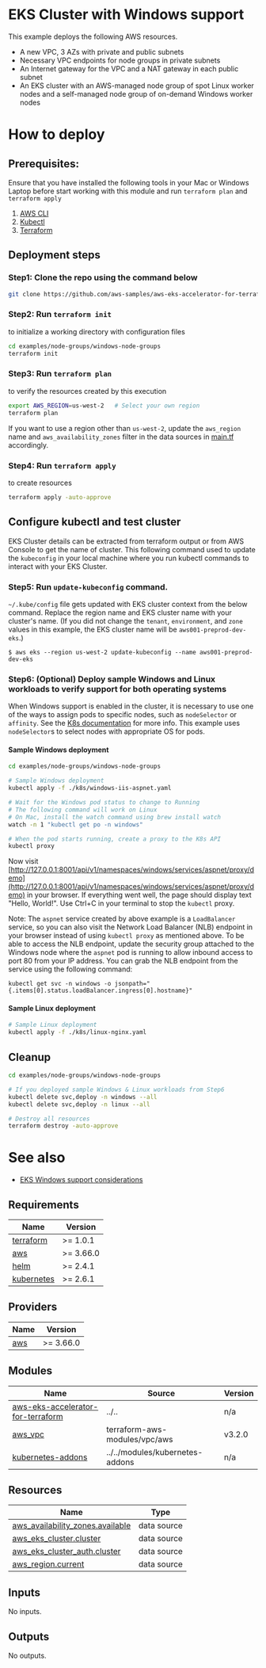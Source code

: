 # EKS Cluster with Windows support

This example deploys the following AWS resources.
 - A new VPC, 3 AZs with private and public subnets
 - Necessary VPC endpoints for node groups in private subnets
 - An Internet gateway for the VPC and a NAT gateway in each public subnet
 - An EKS cluster with an AWS-managed node group of spot Linux worker nodes and a self-managed node group of on-demand Windows worker nodes

# How to deploy
## Prerequisites:
Ensure that you have installed the following tools in your Mac or Windows Laptop before start working with this module and run `terraform plan` and `terraform apply`
1. [AWS CLI](https://docs.aws.amazon.com/cli/latest/userguide/install-cliv2.html)
3. [Kubectl](https://Kubernetes.io/docs/tasks/tools/)
4. [Terraform](https://learn.hashicorp.com/tutorials/terraform/install-cli)

## Deployment steps
### Step1: Clone the repo using the command below

```bash
git clone https://github.com/aws-samples/aws-eks-accelerator-for-terraform.git
```

### Step2: Run `terraform init`
to initialize a working directory with configuration files

```bash
cd examples/node-groups/windows-node-groups
terraform init
```

### Step3: Run `terraform plan`
to verify the resources created by this execution

```bash
export AWS_REGION=us-west-2   # Select your own region
terraform plan
```

If you want to use a region other than `us-west-2`, update the `aws_region` name and `aws_availability_zones` filter in the data sources in [main.tf](./main.tf) accordingly.

### Step4: Run `terraform apply`
to create resources

```bash
terraform apply -auto-approve
```

## Configure kubectl and test cluster
EKS Cluster details can be extracted from terraform output or from AWS Console to get the name of cluster. This following command used to update the `kubeconfig` in your local machine where you run kubectl commands to interact with your EKS Cluster.

### Step5: Run `update-kubeconfig` command.

`~/.kube/config` file gets updated with EKS cluster context from the below command. Replace the region name and EKS cluster name with your cluster's name. (If you did not change the `tenant`, `environment`, and `zone` values in this example, the EKS cluster name will be `aws001-preprod-dev-eks`.)

    $ aws eks --region us-west-2 update-kubeconfig --name aws001-preprod-dev-eks

### Step6: (Optional) Deploy sample Windows and Linux workloads to verify support for both operating systems
When Windows support is enabled in the cluster, it is necessary to use one of the ways to assign pods to specific nodes, such as `nodeSelector` or `affinity`. See the [K8s documentation](https://kubernetes.io/docs/concepts/scheduling-eviction/assign-pod-node/) for more info. This example uses `nodeSelector`s to select nodes with appropriate OS for pods.

#### Sample Windows deployment
```bash
cd examples/node-groups/windows-node-groups

# Sample Windows deployment
kubectl apply -f ./k8s/windows-iis-aspnet.yaml

# Wait for the Windows pod status to change to Running
# The following command will work on Linux
# On Mac, install the watch command using brew install watch
watch -n 1 "kubectl get po -n windows"

# When the pod starts running, create a proxy to the K8s API
kubectl proxy
```
Now visit [http://127.0.0.1:8001/api/v1/namespaces/windows/services/aspnet/proxy/demo](http://127.0.0.1:8001/api/v1/namespaces/windows/services/aspnet/proxy/demo) in your browser. If everything went well, the page should display text "Hello, World!". Use Ctrl+C in your terminal to stop the `kubectl` proxy.

Note: The `aspnet` service created by above example is a `LoadBalancer` service, so you can also visit the Network Load Balancer (NLB) endpoint in your browser instead of using `kubectl proxy` as mentioned above. To be able to access the NLB endpoint, update the security group attached to the Windows node where the `aspnet` pod is running to allow inbound access to port 80 from your IP address. You can grab the NLB endpoint from the service using the following command:

```
kubectl get svc -n windows -o jsonpath="{.items[0].status.loadBalancer.ingress[0].hostname}"
```

#### Sample Linux deployment
```bash
# Sample Linux deployment
kubectl apply -f ./k8s/linux-nginx.yaml
```

## Cleanup

```bash
cd examples/node-groups/windows-node-groups

# If you deployed sample Windows & Linux workloads from Step6
kubectl delete svc,deploy -n windows --all
kubectl delete svc,deploy -n linux --all

# Destroy all resources
terraform destroy -auto-approve
```

# See also
* [EKS Windows support considerations](https://docs.aws.amazon.com/eks/latest/userguide/windows-support.html)

<!--- BEGIN_TF_DOCS --->
## Requirements

| Name | Version |
|------|---------|
| <a name="requirement_terraform"></a> [terraform](#requirement\_terraform) | >= 1.0.1 |
| <a name="requirement_aws"></a> [aws](#requirement\_aws) | >= 3.66.0 |
| <a name="requirement_helm"></a> [helm](#requirement\_helm) | >= 2.4.1 |
| <a name="requirement_kubernetes"></a> [kubernetes](#requirement\_kubernetes) | >= 2.6.1 |

## Providers

| Name | Version |
|------|---------|
| <a name="provider_aws"></a> [aws](#provider\_aws) | >= 3.66.0 |

## Modules

| Name | Source | Version |
|------|--------|---------|
| <a name="module_aws-eks-accelerator-for-terraform"></a> [aws-eks-accelerator-for-terraform](#module\_aws-eks-accelerator-for-terraform) | ../.. | n/a |
| <a name="module_aws_vpc"></a> [aws\_vpc](#module\_aws\_vpc) | terraform-aws-modules/vpc/aws | v3.2.0 |
| <a name="module_kubernetes-addons"></a> [kubernetes-addons](#module\_kubernetes-addons) | ../../modules/kubernetes-addons | n/a |

## Resources

| Name | Type |
|------|------|
| [aws_availability_zones.available](https://registry.terraform.io/providers/hashicorp/aws/latest/docs/data-sources/availability_zones) | data source |
| [aws_eks_cluster.cluster](https://registry.terraform.io/providers/hashicorp/aws/latest/docs/data-sources/eks_cluster) | data source |
| [aws_eks_cluster_auth.cluster](https://registry.terraform.io/providers/hashicorp/aws/latest/docs/data-sources/eks_cluster_auth) | data source |
| [aws_region.current](https://registry.terraform.io/providers/hashicorp/aws/latest/docs/data-sources/region) | data source |

## Inputs

No inputs.

## Outputs

No outputs.

<!--- END_TF_DOCS --->
